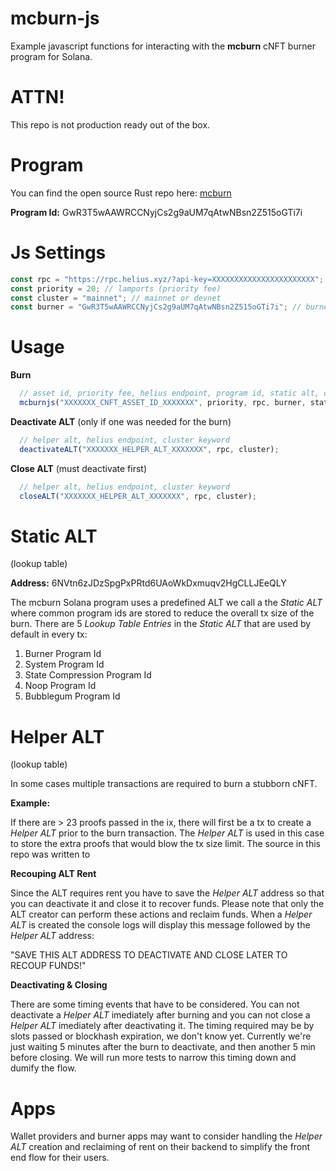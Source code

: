 # mcburn-js

Example javascript functions for interacting with the **mcburn** cNFT burner program for Solana.

# ATTN!

This repo is not production ready out of the box.

# Program

You can find the open source Rust repo here: [mcburn](https://github.com/honeygrahams2/mcburn)

**Program Id:** GwR3T5wAAWRCCNyjCs2g9aUM7qAtwNBsn2Z515oGTi7i

# Js Settings

```javascript
const rpc = "https://rpc.helius.xyz/?api-key=XXXXXXXXXXXXXXXXXXXXXXX"; //helius
const priority = 20; // lamports (priority fee)
const cluster = "mainnet"; // mainnet or devnet
const burner = "GwR3T5wAAWRCCNyjCs2g9aUM7qAtwNBsn2Z515oGTi7i"; // burner program
```

# Usage

**Burn**
```javascript
  // asset id, priority fee, helius endpoint, program id, static alt, cluster keyword
  mcburnjs("XXXXXXX_CNFT_ASSET_ID_XXXXXXX", priority, rpc, burner, static_alt, cluster);
```

**Deactivate ALT** (only if one was needed for the burn)
```javascript
  // helper alt, helius endpoint, cluster keyword
  deactivateALT("XXXXXXX_HELPER_ALT_XXXXXXX", rpc, cluster);
```

**Close ALT** (must deactivate first)
```javascript
  // helper alt, helius endpoint, cluster keyword
  closeALT("XXXXXXX_HELPER_ALT_XXXXXXX", rpc, cluster);
```

# Static ALT
(lookup table)

**Address:** 6NVtn6zJDzSpgPxPRtd6UAoWkDxmuqv2HgCLLJEeQLY

The mcburn Solana program uses a predefined ALT we call a the *Static ALT* where common program ids are stored to reduce the overall tx size of the burn. 
There are 5 *Lookup Table Entries* in the *Static ALT* that are used by default in every tx:

1. Burner Program Id
2. System Program Id
3. State Compression Program Id
4. Noop Program Id
5. Bubblegum Program Id

# Helper ALT
(lookup table)

In some cases multiple transactions are required to burn a stubborn cNFT.

**Example:**

If there are > 23 proofs passed in the ix, there will first be a tx to create a *Helper ALT* prior to the burn transaction. The *Helper ALT* is used in this case to store the extra proofs that would blow the tx size limit. The source in this repo was written to 

**Recouping ALT Rent**

Since the ALT requires rent you have to save the *Helper ALT* address so that you can deactivate it and close it to recover funds. Please note that only the ALT creator can perform these actions and reclaim funds. When a *Helper ALT* is created the console logs will display this message followed by the *Helper ALT* address: 

"SAVE THIS ALT ADDRESS TO DEACTIVATE AND CLOSE LATER TO RECOUP FUNDS!"

**Deactivating & Closing**

There are some timing events that have to be considered. You can not deactivate a *Helper ALT* imediately after burning and you can not close a *Helper ALT* imediately after deactivating it. The timing required may be by slots passed or blockhash expiration, we don't know yet. Currently we're just waiting 5 minutes after the burn to deactivate, and then another 5 min before closing. We will run more tests to narrow this timing down and dumify the flow.

# Apps

Wallet providers and burner apps may want to consider handling the *Helper ALT* creation and reclaiming of rent on their backend to simplify the front end flow for their users.
